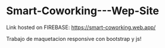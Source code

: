 # Smart-Coworking---Wep-Site

Link hosted on FIREBASE: https://smart-coworking.web.app/

Trabajo de maquetacion responsive con bootstrap y js! 
